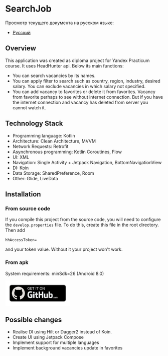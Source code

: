 # SearchJob

Просмотр текущего документа на русском языке:
- [Русский](/docs/ru/README.md)

## Overview

This application was created as diploma project for Yandex Practicum course. It uses HeadHunter api. Below its main
functions:

- You can search vacancies by its names.
- You can apply filter to search such as country, region, industry, desired salary. You can exclude vacancies in which
  salary not specified.
- You can add vacancy to favorites or delete it from favorites. Vacancy from favorite perhaps to see without internet
  connection. But if you have the internet connection and vacancy has deleted from server you cannot watch it.

## Technology Stack

- Programming language: Kotlin
- Architecture: Clean Architecture, MVVM
- Network Requests: Retrofit
- Asynchronous programming: Kotlin Coroutines, Flow
- UI: XML
- Navigation: Single Activity + Jetpack Navigation, BottomNavigationView
- DI: Koin
- Data Storage: SharedPreference, Room
- Other: Glide, LiveData

## Installation

### From source code

If you compile this project from the source code, you will need to configure the `develop.properties` file.
To do this, create this file in the root directory. Then add

```properties
hhAccessToken=
```

and your token value. Without it your project won't work.

### From apk
System requirements: minSdk=26 (Android 8.0)

[<img src="/docs/img/get_it_on_github.png" alt="Get it on github" height="80">]()

## Possible changes
- Realise DI using Hilt or Dagger2 instead of Koin.
- Create UI using Jetpack Compose
- Implement support for multiple languages
- Implement background vacancies update in favorites

